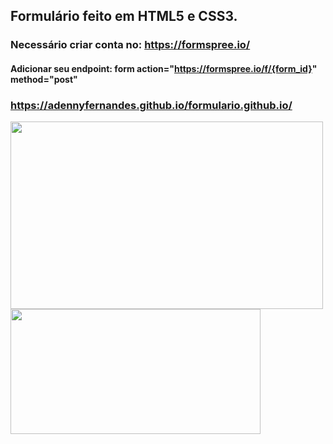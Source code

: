 ## Formulário feito em HTML5 e CSS3.
### Necessário criar conta no: https://formspree.io/
#### Adicionar seu endpoint: form action="https://formspree.io/f/{form_id}" method="post"
### https://adennyfernandes.github.io/formulario.github.io/

<p><img src="https://github.com/AdennyFernandes/formulario.github.io/blob/0adab47c4a648c7366de1bdad3fe84a42d9f3794/layoutform.png" width="500" height="300" align="left"></p><br>

<p><img src="https://github.com/AdennyFernandes/formulario.github.io/blob/b184c0ef7ae60ba239d148eff685b0ede1200f8e/form.png" width="400" height="200" align="left"></p>
  









